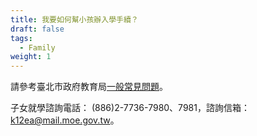 ```yaml
---
title: 我要如何幫小孩辦入學手續？
draft: false
tags:
  - Family
weight: 1
---
```

請參考臺北市政府教育局[一般常見問題](https://www.doe.gov.taipei/News.aspx?n=FC6369E7D22C194E&sms=87415A8B9CE81B16 "至臺北市政府教育局一般常見問題")。

子女就學諮詢電話： (886)2-7736-7980、7981，諮詢信箱：k12ea@mail.moe.gov.tw。